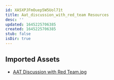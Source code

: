 ```yaml
---
id: XA5XPJFmOuep5W5Uol71t
title: Aat_discussion_with_red_team Resources
desc: ''
updated: 1645225706385
created: 1645225706385
stub: false
isDir: true
---
```

## Imported Assets
- [AAT Discussion with Red Team.jpg](/assets/aat-discussion-with-red-team-tmt62mueKLts.jpg)
